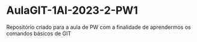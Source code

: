 # AulaGIT-1AI-2023-2-PW1
Repositório criado para a aula de PW com a finalidade de aprendermos os comandos básicos de GIT
